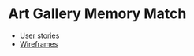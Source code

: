 # Art Gallery Memory Match

* [User stories](docs/user-stories.md)
* [Wireframes](docs/wireframes.md)